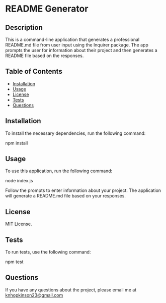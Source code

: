 # README Generator

## Description
This is a command-line application that generates a professional README.md file from user input using the Inquirer package. The app prompts the user for information about their project and then generates a README file based on the responses.

## Table of Contents
- [Installation](#installation)
- [Usage](#usage)
- [License](#license)
- [Tests](#tests)
- [Questions](#questions)

## Installation
To install the necessary dependencies, run the following command:

npm install


## Usage
To use this application, run the following command:

node index.js

Follow the prompts to enter information about your project. The application will generate a README.md file based on your responses.

## License
MIT License.


## Tests
To run tests, use the following command:

npm test

## Questions
If you have any questions about the project, please email me at knhopkinson23@gmail.com
